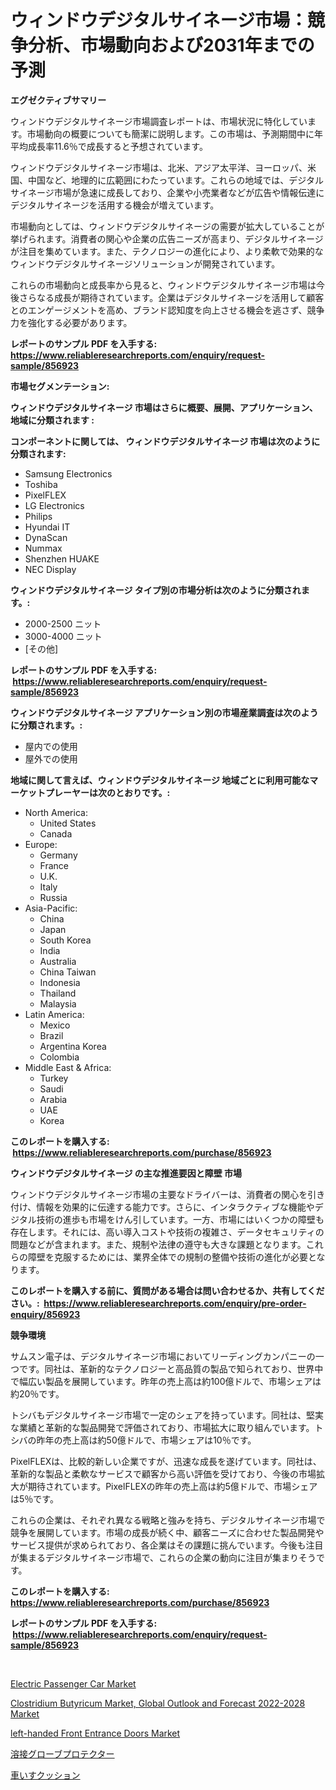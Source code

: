 <p><h1>ウィンドウデジタルサイネージ市場：競争分析、市場動向および2031年までの予測</h1></p><p><strong>エグゼクティブサマリー</strong></p>
<p><p>ウィンドウデジタルサイネージ市場調査レポートは、市場状況に特化しています。市場動向の概要についても簡潔に説明します。この市場は、予測期間中に年平均成長率11.6％で成長すると予想されています。</p><p>ウィンドウデジタルサイネージ市場は、北米、アジア太平洋、ヨーロッパ、米国、中国など、地理的に広範囲にわたっています。これらの地域では、デジタルサイネージ市場が急速に成長しており、企業や小売業者などが広告や情報伝達にデジタルサイネージを活用する機会が増えています。</p><p>市場動向としては、ウィンドウデジタルサイネージの需要が拡大していることが挙げられます。消費者の関心や企業の広告ニーズが高まり、デジタルサイネージが注目を集めています。また、テクノロジーの進化により、より柔軟で効果的なウィンドウデジタルサイネージソリューションが開発されています。</p><p>これらの市場動向と成長率から見ると、ウィンドウデジタルサイネージ市場は今後さらなる成長が期待されています。企業はデジタルサイネージを活用して顧客とのエンゲージメントを高め、ブランド認知度を向上させる機会を逃さず、競争力を強化する必要があります。</p></p>
<p><strong>レポートのサンプル PDF を入手する: <a href="https://www.reliableresearchreports.com/enquiry/request-sample/856923">https://www.reliableresearchreports.com/enquiry/request-sample/856923</a></strong></p>
<p><strong>市場セグメンテーション:</strong></p>
<p><strong> ウィンドウデジタルサイネージ 市場はさらに概要、展開、アプリケーション、地域に分類されます :</strong></p>
<p><strong>コンポーネントに関しては、 ウィンドウデジタルサイネージ 市場は次のように分類されます: &nbsp;</strong></p>
<p><ul><li>Samsung Electronics</li><li>Toshiba</li><li>PixelFLEX</li><li>LG Electronics</li><li>Philips</li><li>Hyundai IT</li><li>DynaScan</li><li>Nummax</li><li>Shenzhen HUAKE</li><li>NEC Display</li></ul></p>
<p><strong> ウィンドウデジタルサイネージ タイプ別の市場分析は次のように分類されます。:</strong></p>
<p><ul><li>2000-2500 ニット</li><li>3000-4000 ニット</li><li>[その他]</li></ul></p>
<p><strong>レポートのサンプル PDF を入手する: &nbsp;<a href="https://www.reliableresearchreports.com/enquiry/request-sample/856923">https://www.reliableresearchreports.com/enquiry/request-sample/856923</a></strong></p>
<p><strong> ウィンドウデジタルサイネージ アプリケーション別の市場産業調査は次のように分類されます。:</strong></p>
<p><ul><li>屋内での使用</li><li>屋外での使用</li></ul></p>
<p><strong>地域に関して言えば、ウィンドウデジタルサイネージ 地域ごとに利用可能なマーケットプレーヤーは次のとおりです。:</strong></p>
<p><ul>
    <li>
        North America:
        <ul>
            <li>United States</li>
            <li>Canada</li>
        </ul>
    </li>
    <li>
        Europe:
        <ul>
            <li>Germany</li>
            <li>France</li>
            <li>U.K.</li>
            <li>Italy</li>
            <li>Russia</li>
        </ul>
    </li>
    <li>
        Asia-Pacific:
        <ul>
            <li>China</li>
            <li>Japan</li>
            <li>South Korea</li>
            <li>India</li>
            <li>Australia</li>
            <li>China Taiwan</li>
            <li>Indonesia</li>
            <li>Thailand</li>
            <li>Malaysia</li>
        </ul>
    </li>
    <li>
        Latin America:
        <ul>
            <li>Mexico</li>
            <li>Brazil</li>
            <li>Argentina Korea</li>
            <li>Colombia</li>
        </ul>
    </li>
    <li>
        Middle East & Africa:
        <ul>
            <li>Turkey</li>
            <li>Saudi</li>
            <li>Arabia</li>
            <li>UAE</li>
            <li>Korea</li>
        </ul>
    </li>
    </ul></p>
<p><strong>このレポートを購入する: &nbsp;<a href="https://www.reliableresearchreports.com/purchase/856923">https://www.reliableresearchreports.com/purchase/856923</a></strong></p>
<p><strong>ウィンドウデジタルサイネージ の主な推進要因と障壁 市場</strong></p>
<p><p>ウィンドウデジタルサイネージ市場の主要なドライバーは、消費者の関心を引き付け、情報を効果的に伝達する能力です。さらに、インタラクティブな機能やデジタル技術の進歩も市場をけん引しています。一方、市場にはいくつかの障壁も存在します。それには、高い導入コストや技術の複雑さ、データセキュリティの問題などが含まれます。また、規制や法律の遵守も大きな課題となります。これらの障壁を克服するためには、業界全体での規制の整備や技術の進化が必要となります。</p></p>
<p><strong>このレポートを購入する前に、質問がある場合は問い合わせるか、共有してください。:&nbsp; <a href="https://www.reliableresearchreports.com/enquiry/pre-order-enquiry/856923">https://www.reliableresearchreports.com/enquiry/pre-order-enquiry/856923</a></strong></p>
<p><strong>競争環境</strong></p>
<p><p>サムスン電子は、デジタルサイネージ市場においてリーディングカンパニーの一つです。同社は、革新的なテクノロジーと高品質の製品で知られており、世界中で幅広い製品を展開しています。昨年の売上高は約100億ドルで、市場シェアは約20％です。 </p><p>トシバもデジタルサイネージ市場で一定のシェアを持っています。同社は、堅実な業績と革新的な製品開発で評価されており、市場拡大に取り組んでいます。トシバの昨年の売上高は約50億ドルで、市場シェアは10％です。</p><p>PixelFLEXは、比較的新しい企業ですが、迅速な成長を遂げています。同社は、革新的な製品と柔軟なサービスで顧客から高い評価を受けており、今後の市場拡大が期待されています。PixelFLEXの昨年の売上高は約5億ドルで、市場シェアは5％です。</p><p>これらの企業は、それぞれ異なる戦略と強みを持ち、デジタルサイネージ市場で競争を展開しています。市場の成長が続く中、顧客ニーズに合わせた製品開発やサービス提供が求められており、各企業はその課題に挑んでいます。今後も注目が集まるデジタルサイネージ市場で、これらの企業の動向に注目が集まりそうです。</p></p>
<p><strong>このレポートを購入する: &nbsp; <a href="https://www.reliableresearchreports.com/purchase/856923">https://www.reliableresearchreports.com/purchase/856923</a></strong></p>
<p><strong>レポートのサンプル PDF を入手する: &nbsp;<a href="https://www.reliableresearchreports.com/enquiry/request-sample/856923">https://www.reliableresearchreports.com/enquiry/request-sample/856923</a></strong><strong></strong></p>
<p>&nbsp;</p>
<p><p><a href="https://github.com/RickHolmes3/Market-Research-Report-List-3/blob/main/electric-passenger-car-market.md">Electric Passenger Car Market</a></p><p><a href="https://view.publitas.com/reportprime-1/clostridium-butyricum-market-global-outlook-and-forecast-2022-2028-market-size-growth-and-forecast-from-2023-2030/">Clostridium Butyricum Market, Global Outlook and Forecast 2022-2028 Market</a></p><p><a href="https://gamy-alyssum-396.notion.site/left-handed-Front-Entrance-Doors-Market-Insights-Market-Players-and-Forecast-Till-2031-1bddcaa94e3d4f28b7a2cf749a8ce012">left-handed Front Entrance Doors Market</a></p><p><a href="https://github.com/zekaoe592392/Market-Research-Report-List-1/blob/main/2029776187729.md">溶接グローブプロテクター</a></p><p><a href="https://github.com/cnnriuez22368/Market-Research-Report-List-1/blob/main/9580623187730.md">車いすクッション</a></p></p>